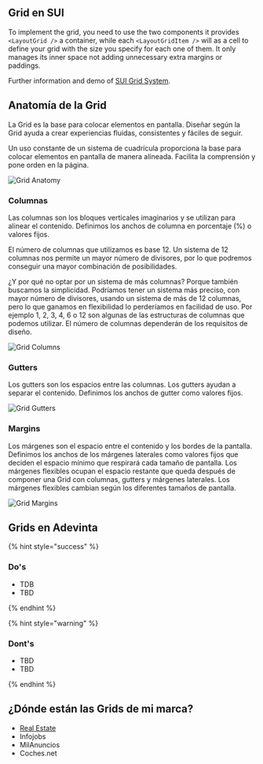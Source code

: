 ## Grid en SUI
To implement the grid, you need to use the two components it provides ```<LayoutGrid />``` a container, while each ```<LayoutGridItem />``` will as a cell to define your grid with the size you specify for each one of them. It only manages its inner space not adding unnecessary extra margins or paddings.

Further information and demo of [SUI Grid System](https://sui-components.vercel.app/workbench/layout/grid/demo).

## Anatomía de la Grid
La Grid es la base para colocar elementos en pantalla. Diseñar según la Grid ayuda a crear experiencias fluidas, consistentes y fáciles de seguir.

Un uso constante de un sistema de cuadrícula proporciona la base para colocar elementos en pantalla de manera alineada. Facilita la comprensión y pone orden en la página.

![Grid Anatomy](https://raw.githubusercontent.com/turolopezsanabria/design-systems-playbook/master/ASSETS/Grid-elements.png)

### Columnas
Las columnas son los bloques verticales imaginarios y se utilizan para alinear el contenido. Definimos los anchos de columna en porcentaje (%) o valores fijos.

El número de columnas que utilizamos es base 12. Un sistema de 12 columnas nos permite un mayor número de divisores, por lo que podremos conseguir una mayor combinación de posibilidades.

¿Y por qué no optar por un sistema de más columnas? Porque también buscamos la simplicidad. Podríamos tener un sistema más preciso, con mayor número de divisores, usando un sistema de más de 12 columnas, pero lo que ganamos en flexibilidad lo perderíamos en facilidad de uso.
Por ejemplo 1, 2, 3, 4, 6 o 12 son algunas de las estructuras de columnas que podemos utilizar. El número de columnas dependerán de los requisitos de diseño.

![Grid Columns](https://raw.githubusercontent.com/turolopezsanabria/design-systems-playbook/master/ASSETS/Grid-columns.png)

### Gutters
Los gutters son los espacios entre las columnas. Los gutters ayudan a separar el contenido. Definimos los anchos de gutter como valores fijos.

![Grid Gutters](https://raw.githubusercontent.com/turolopezsanabria/design-systems-playbook/master/ASSETS/Grid-gutters.png)

### Margins
Los márgenes son el espacio entre el contenido y los bordes de la pantalla. Definimos los anchos de los márgenes laterales como valores fijos que deciden el espacio mínimo que respirará cada tamaño de pantalla. Los márgenes flexibles ocupan el espacio restante que queda después de componer una Grid con columnas, gutters y márgenes laterales. Los márgenes flexibles cambian según los diferentes tamaños de pantalla.

![Grid Margins](https://raw.githubusercontent.com/turolopezsanabria/design-systems-playbook/master/ASSETS/Grid-margins.png)

## Grids en Adevinta

{% hint style="success" %}
### Do's
- TDB
- TBD

{% endhint %}

{% hint style="warning" %}
### Dont's
- TBD
- TBD

{% endhint %}

## ¿Dónde están las Grids de mi marca?

- [Real Estate](https://www.figma.com/file/WiMaTLdzoiiKFPITd3ymbC/?node-id=123%3A1620)
- Infojobs
- MilAnuncios
- Coches.net
